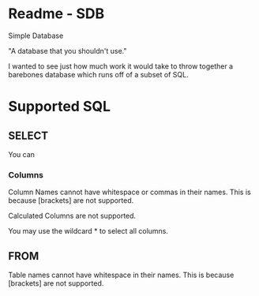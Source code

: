 # Readme - SDB
Simple Database


"A database that you shouldn't use."


I wanted to see just how much work it would take to throw together a barebones database which runs off of a subset of SQL.


# Supported SQL

## SELECT
You can 

### Columns
Column Names cannot have whitespace or commas in their names. This is because [brackets] are not supported.


Calculated Columns are not supported.


You may use the wildcard * to select all columns.

## FROM

Table names cannot have whitespace in their names. This is because [brackets] are not supported.

